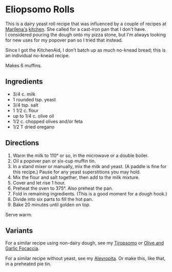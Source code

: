 [KitchenAid]: ../indices/kitchenAid.html

# Eliopsomo Rolls

This is a dairy yeast roll recipe that was influenced by a couple of recipes at [Marilena's](https://marilenaskitchen.com/easy-greek-olive-bread/) [kitchen](https://marilenaskitchen.com/greek-feta-cheese-bread/).  She called for a cast-iron pan that I don't have.  
I considered pouring the dough onto my pizza stone, but I'm always looking for new uses for my popover pan so I tried that instead.  

Since I got the KitchenAid, I don't batch up as much no-knead bread; this is an individual no-knead recipe.

Makes 6 muffins.

## Ingredients

* 3/4 c. milk
* 1 rounded tsp. yeast
* 3/4 tsp. salt 
* 1 1/2 c. flour
* up to 1/4 c. olive oil
* 1/2 c. chopped olives and/or feta 
* 1/2 T dried oregano

## Directions

1. Warm the milk to 110° or so, in the microwave or a double boiler.
2. Oil a popover pan or six-cup muffin tin.
3. In a stand mixer or manually, mix the milk and yeast.  (A paddle is fine for this recipe.)  Pause for any yeast superstitions you may hold.
4. Mix the flour and salt together, then add to the milk mixture.
5. Cover and let rise 1 hour.
6. Preheat the oven to 375°.  Also preheat the pan.
7. Fold in remaining ingredients.  (This is a good moment for a dough hook.)
8. Divide into six parts to fill the hot pan.
9. Bake 20 minutes until golden on top.

Serve warm.

## Variants

For a similar recipe using non-dairy dough, see my [Tiropsomo](../bread/tiropsomo.md) or [Olive and Garlic Focaccia](../bread/oliveFocaccia.md).

For a similar recipe without yeast, see my [Alevropita](../quick-bread/alevropita.md).  Or make this, like that, in a preheated pie tin.
